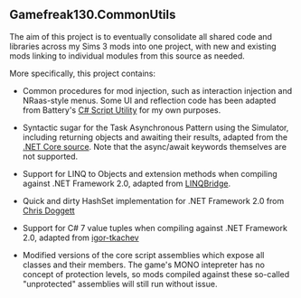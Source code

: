 ## Gamefreak130.CommonUtils
The aim of this project is to eventually consolidate all shared code and libraries across my Sims 3 mods into one project, with new and existing mods linking to individual modules from this source as needed.

More specifically, this project contains:

* Common procedures for mod injection, such as interaction injection and NRaas-style menus. Some UI and reflection code has been adapted from Battery's [C# Script Utility](https://modthesims.info/d/615096/c-script-utility.html) for my own purposes.

* Syntactic sugar for the Task Asynchronous Pattern using the Simulator, including returning objects and awaiting their results, adapted from the [.NET Core source](https://github.com/dotnet/runtime). Note that the async/await keywords themselves are not supported.

* Support for LINQ to Objects and extension methods when compiling against .NET Framework 2.0, adapted from [LINQBridge](https://github.com/atifaziz/LINQBridge).

* Quick and dirty HashSet<T> implementation for .NET Framework 2.0 from [Chris Doggett](https://stackoverflow.com/questions/687034/using-hashset-in-c-sharp-2-0-compatible-with-3-5/711335#711335)

* Support for C# 7 value tuples when compiling against .NET Framework 2.0, adapted from [igor-tkachev](https://github.com/igor-tkachev/Portable.System.ValueTuple)

* Modified versions of the core script assemblies which expose all classes and their members. The game's MONO intepreter has no concept of protection levels, so mods compiled against these so-called "unprotected" assemblies will still run without issue.
